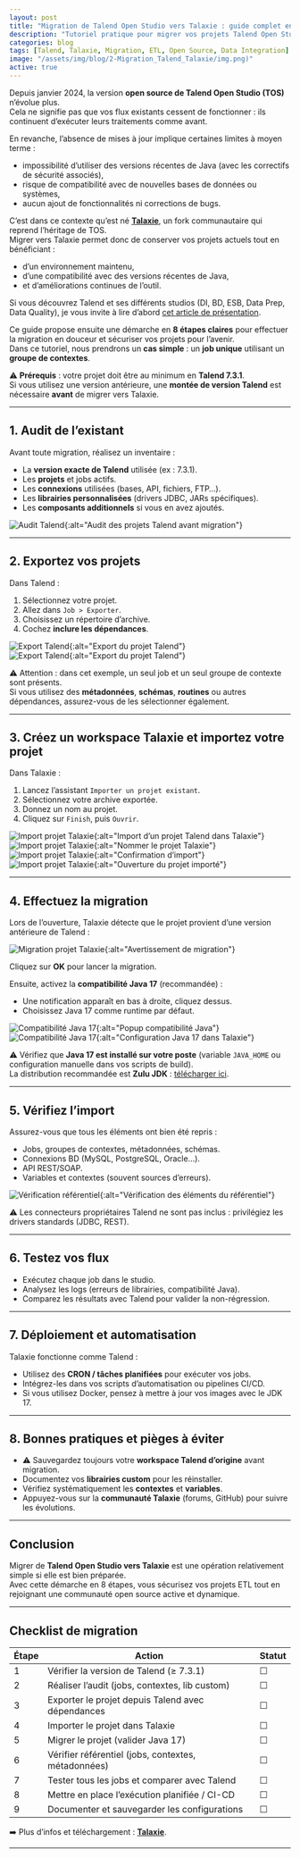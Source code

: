 ```yaml
---
layout: post
title: "Migration de Talend Open Studio vers Talaxie : guide complet en 8 étapes"
description: "Tutoriel pratique pour migrer vos projets Talend Open Studio vers Talaxie en toute sécurité. Étapes, bonnes pratiques et pièges à éviter."
categories: blog
tags: [Talend, Talaxie, Migration, ETL, Open Source, Data Integration]
image: "/assets/img/blog/2-Migration_Talend_Talaxie/img.png)"
active: true
---
```


Depuis janvier 2024, la version **open source de Talend Open Studio (TOS)** n’évolue plus.  
Cela ne signifie pas que vos flux existants cessent de fonctionner : ils continuent d’exécuter leurs traitements comme avant.  

En revanche, l’absence de mises à jour implique certaines limites à moyen terme :  
- impossibilité d’utiliser des versions récentes de Java (avec les correctifs de sécurité associés),  
- risque de compatibilité avec de nouvelles bases de données ou systèmes,  
- aucun ajout de fonctionnalités ni corrections de bugs.  

C’est dans ce contexte qu’est né **[Talaxie](https://talaxie.deilink.fr/)**, un fork communautaire qui reprend l’héritage de TOS.  
Migrer vers Talaxie permet donc de conserver vos projets actuels tout en bénéficiant :  
- d’un environnement maintenu,  
- d’une compatibilité avec des versions récentes de Java,  
- et d’améliorations continues de l’outil.  

Si vous découvrez Talend et ses différents studios (DI, BD, ESB, Data Prep, Data Quality), je vous invite à lire d’abord [cet article de présentation](https://bmdata.fr/blog/talend-studios/).  

Ce guide propose ensuite une démarche en **8 étapes claires** pour effectuer la migration en douceur et sécuriser vos projets pour l’avenir.  
Dans ce tutoriel, nous prendrons un **cas simple** : un **job unique** utilisant un **groupe de contextes**.  

⚠️ **Prérequis** : votre projet doit être au minimum en **Talend 7.3.1**.  
Si vous utilisez une version antérieure, une **montée de version Talend** est nécessaire **avant** de migrer vers Talaxie.

<!--more-->

---

## 1. Audit de l’existant

Avant toute migration, réalisez un inventaire :  
- La **version exacte de Talend** utilisée (ex : 7.3.1).  
- Les **projets** et jobs actifs.  
- Les **connexions** utilisées (bases, API, fichiers, FTP…).  
- Les **librairies personnalisées** (drivers JDBC, JARs spécifiques).  
- Les **composants additionnels** si vous en avez ajoutés.  

![Audit Talend](../assets/img/blog/2-Migration_Talend_Talaxie/1-job%20talend.png){:alt="Audit des projets Talend avant migration"}

---

## 2. Exportez vos projets

Dans Talend :  
1. Sélectionnez votre projet.  
2. Allez dans `Job > Exporter`.  
3. Choisissez un répertoire d’archive.  
4. Cochez **inclure les dépendances**.  

![Export Talend](../assets/img/blog/2-Migration_Talend_Talaxie/2-Export_Talend-1.png){:alt="Export du projet Talend"}  
![Export Talend](../assets/img/blog/2-Migration_Talend_Talaxie/2-Export_Talend-2.png){:alt="Export du projet Talend"}  

⚠️ Attention : dans cet exemple, un seul job et un seul groupe de contexte sont présents.  
Si vous utilisez des **métadonnées**, **schémas**, **routines** ou autres dépendances, assurez-vous de les sélectionner également.

---

## 3. Créez un workspace Talaxie et importez votre projet

Dans Talaxie :  
1. Lancez l’assistant `Importer un projet existant`.  
2. Sélectionnez votre archive exportée.  
3. Donnez un nom au projet.  
4. Cliquez sur `Finish`, puis `Ouvrir`.  

![Import projet Talaxie](../assets/img/blog/2-Migration_Talaxie/3-import_talaxie-1.png){:alt="Import d’un projet Talend dans Talaxie"}  
![Import projet Talaxie](../assets/img/blog/2-Migration_Talaxie/3-import_talaxie-2.png){:alt="Nommer le projet Talaxie"}  
![Import projet Talaxie](../assets/img/blog/2-Migration_Talaxie/3-import_talaxie-3.png){:alt="Confirmation d’import"}  
![Import projet Talaxie](../assets/img/blog/2-Migration_Talaxie/3-import_talaxie-4.png){:alt="Ouverture du projet importé"}  

---

## 4. Effectuez la migration

Lors de l’ouverture, Talaxie détecte que le projet provient d’une version antérieure de Talend :  

![Migration projet Talaxie](../assets/img/blog/2-Migration_Talaxie/4-migration_talaxie-1.png){:alt="Avertissement de migration"}  

Cliquez sur **OK** pour lancer la migration.  

Ensuite, activez la **compatibilité Java 17** (recommandée) :  
- Une notification apparaît en bas à droite, cliquez dessus.  
- Choisissez Java 17 comme runtime par défaut.  

![Compatibilité Java 17](../assets/img/blog/2-Migration_Talaxie/4-migration_talaxie-3.png){:alt="Popup compatibilité Java"}  
![Compatibilité Java 17](../assets/img/blog/2-Migration_Talaxie/4-migration_talaxie-4.png){:alt="Configuration Java 17 dans Talaxie"}  

⚠️ Vérifiez que **Java 17 est installé sur votre poste** (variable `JAVA_HOME` ou configuration manuelle dans vos scripts de build).  
La distribution recommandée est **Zulu JDK** : [télécharger ici](https://www.azul.com/downloads/?package=jdk#zulu).

---

## 5. Vérifiez l’import

Assurez-vous que tous les éléments ont bien été repris :  

- Jobs, groupes de contextes, métadonnées, schémas.  
- Connexions BD (MySQL, PostgreSQL, Oracle…).  
- API REST/SOAP.  
- Variables et contextes (souvent sources d’erreurs).  

![Vérification référentiel](../assets/img/blog/2-Migration_Talaxie/4-migration_talaxie-2.png){:alt="Vérification des éléments du référentiel"}  

⚠️ Les connecteurs propriétaires Talend ne sont pas inclus : privilégiez les drivers standards (JDBC, REST).  

---

## 6. Testez vos flux

- Exécutez chaque job dans le studio.  
- Analysez les logs (erreurs de librairies, compatibilité Java).  
- Comparez les résultats avec Talend pour valider la non-régression.  

---

## 7. Déploiement et automatisation

Talaxie fonctionne comme Talend :  
- Utilisez des **CRON / tâches planifiées** pour exécuter vos jobs.  
- Intégrez-les dans vos scripts d’automatisation ou pipelines CI/CD.  
- Si vous utilisez Docker, pensez à mettre à jour vos images avec le JDK 17.  

---

## 8. Bonnes pratiques et pièges à éviter

- ⚠️ Sauvegardez toujours votre **workspace Talend d’origine** avant migration.  
- Documentez vos **librairies custom** pour les réinstaller.  
- Vérifiez systématiquement les **contextes** et **variables**.  
- Appuyez-vous sur la **communauté Talaxie** (forums, GitHub) pour suivre les évolutions.  

---

## Conclusion

Migrer de **Talend Open Studio vers Talaxie** est une opération relativement simple si elle est bien préparée.  
Avec cette démarche en 8 étapes, vous sécurisez vos projets ETL tout en rejoignant une communauté open source active et dynamique.  

---

## Checklist de migration

| Étape | Action | Statut |
|-------|--------|--------|
| 1 | Vérifier la version de Talend (≥ 7.3.1) | ☐ |
| 2 | Réaliser l’audit (jobs, contextes, lib custom) | ☐ |
| 3 | Exporter le projet depuis Talend avec dépendances | ☐ |
| 4 | Importer le projet dans Talaxie | ☐ |
| 5 | Migrer le projet (valider Java 17) | ☐ |
| 6 | Vérifier référentiel (jobs, contextes, métadonnées) | ☐ |
| 7 | Tester tous les jobs et comparer avec Talend | ☐ |
| 8 | Mettre en place l’exécution planifiée / CI-CD | ☐ |
| 9 | Documenter et sauvegarder les configurations | ☐ |

➡️ Plus d’infos et téléchargement : [**Talaxie**](https://talaxie.deilink.fr/).  

---
